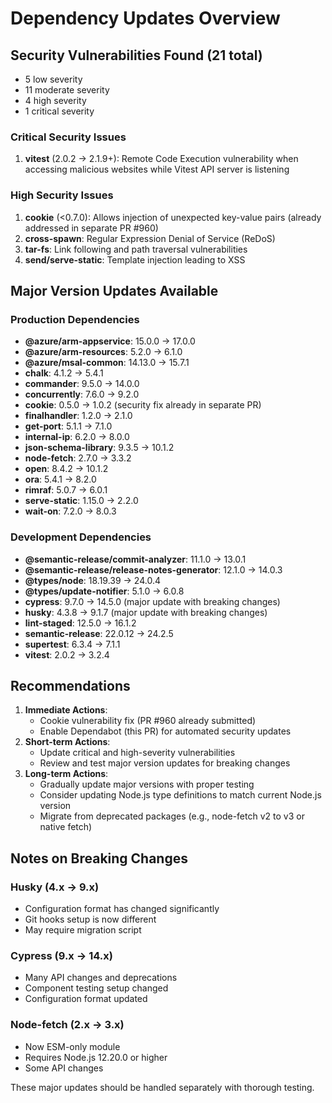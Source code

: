 # Dependency Updates Overview

## Security Vulnerabilities Found (21 total)

- 5 low severity
- 11 moderate severity
- 4 high severity
- 1 critical severity

### Critical Security Issues

1. **vitest** (2.0.2 → 2.1.9+): Remote Code Execution vulnerability when accessing malicious websites while Vitest API server is listening

### High Security Issues

1. **cookie** (<0.7.0): Allows injection of unexpected key-value pairs (already addressed in separate PR #960)
2. **cross-spawn**: Regular Expression Denial of Service (ReDoS)
3. **tar-fs**: Link following and path traversal vulnerabilities
4. **send/serve-static**: Template injection leading to XSS

## Major Version Updates Available

### Production Dependencies

- **@azure/arm-appservice**: 15.0.0 → 17.0.0
- **@azure/arm-resources**: 5.2.0 → 6.1.0
- **@azure/msal-common**: 14.13.0 → 15.7.1
- **chalk**: 4.1.2 → 5.4.1
- **commander**: 9.5.0 → 14.0.0
- **concurrently**: 7.6.0 → 9.2.0
- **cookie**: 0.5.0 → 1.0.2 (security fix already in separate PR)
- **finalhandler**: 1.2.0 → 2.1.0
- **get-port**: 5.1.1 → 7.1.0
- **internal-ip**: 6.2.0 → 8.0.0
- **json-schema-library**: 9.3.5 → 10.1.2
- **node-fetch**: 2.7.0 → 3.3.2
- **open**: 8.4.2 → 10.1.2
- **ora**: 5.4.1 → 8.2.0
- **rimraf**: 5.0.7 → 6.0.1
- **serve-static**: 1.15.0 → 2.2.0
- **wait-on**: 7.2.0 → 8.0.3

### Development Dependencies

- **@semantic-release/commit-analyzer**: 11.1.0 → 13.0.1
- **@semantic-release/release-notes-generator**: 12.1.0 → 14.0.3
- **@types/node**: 18.19.39 → 24.0.4
- **@types/update-notifier**: 5.1.0 → 6.0.8
- **cypress**: 9.7.0 → 14.5.0 (major update with breaking changes)
- **husky**: 4.3.8 → 9.1.7 (major update with breaking changes)
- **lint-staged**: 12.5.0 → 16.1.2
- **semantic-release**: 22.0.12 → 24.2.5
- **supertest**: 6.3.4 → 7.1.1
- **vitest**: 2.0.2 → 3.2.4

## Recommendations

1. **Immediate Actions**:
   - Cookie vulnerability fix (PR #960 already submitted)
   - Enable Dependabot (this PR) for automated security updates
2. **Short-term Actions**:
   - Update critical and high-severity vulnerabilities
   - Review and test major version updates for breaking changes
3. **Long-term Actions**:
   - Gradually update major versions with proper testing
   - Consider updating Node.js type definitions to match current Node.js version
   - Migrate from deprecated packages (e.g., node-fetch v2 to v3 or native fetch)

## Notes on Breaking Changes

### Husky (4.x → 9.x)

- Configuration format has changed significantly
- Git hooks setup is now different
- May require migration script

### Cypress (9.x → 14.x)

- Many API changes and deprecations
- Component testing setup changed
- Configuration format updated

### Node-fetch (2.x → 3.x)

- Now ESM-only module
- Requires Node.js 12.20.0 or higher
- Some API changes

These major updates should be handled separately with thorough testing.
